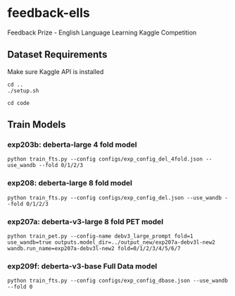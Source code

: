 # feedback-ells

Feedback Prize - English Language Learning Kaggle Competition

## Dataset Requirements

Make sure Kaggle API is installed

```
cd ..
./setup.sh
```


```
cd code
```

## Train Models


### exp203b: deberta-large 4 fold model

```
python train_fts.py --config configs/exp_config_del_4fold.json --use_wandb --fold 0/1/2/3
```

### exp208: deberta-large 8 fold model

```
python train_fts.py --config configs/exp_config_del.json --use_wandb --fold 0/1/2/3
```

### exp207a: deberta-v3-large 8 fold PET model
```
python train_pet.py --config-name debv3_large_prompt fold=1 use_wandb=true outputs.model_dir=../output_new/exp207a-debv3l-new2 wandb.run_name=exp207a-debv3l-new2 fold=0/1/2/3/4/5/6/7
```

### exp209f: deberta-v3-base Full Data model

```
python train_fts.py --config configs/exp_config_dbase.json --use_wandb --fold 0
```